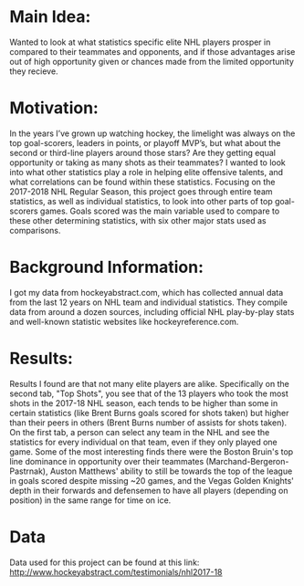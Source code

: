 
# Main Idea:

Wanted to look at what statistics specific elite NHL players prosper in compared to their teammates and opponents, and if those advantages arise out of high opportunity given or chances made from the limited opportunity they recieve.


# Motivation:

In the years I’ve grown up watching hockey, the limelight was always on the top goal-scorers, leaders in points, or playoff MVP’s, but what about the second or third-line players around those stars? Are they getting equal opportunity or taking as many shots as their teammates? I wanted to look into what other statistics play a role in helping elite offensive talents, and what correlations can be found within these statistics. Focusing on the 2017-2018 NHL Regular Season, this project goes through entire team statistics, as well as individual statistics, to look into other parts of top goal-scorers games. Goals scored was the main variable used to compare to these other determining statistics, with six other major stats used as comparisons.


# Background Information:

I got my data from hockeyabstract.com, which has collected annual data from the last 12 years on NHL team and individual statistics. They compile data from around a dozen sources, including official NHL play-by-play stats and well-known statistic websites like hockeyreference.com.


# Results:
Results I found are that not many elite players are alike. Specifically on the second tab, "Top Shots", you see that of the 13 players who took the most shots in the 2017-18 NHL season, each tends to be higher than some in certain statistics (like Brent Burns goals scored for shots taken) but higher than their peers in others (Brent Burns number of assists for shots taken). On the first tab, a person can select any team in the NHL and see the statistics for every individual on that team, even if they only played one game. Some of the most interesting finds there were the Boston Bruin's top line dominance in opportunity over their teammates (Marchand-Bergeron-Pastrnak), Auston Matthews' ability to still be towards the top of the league in goals scored despite missing ~20 games, and the Vegas Golden Knights' depth in their forwards and defensemen to have all players (depending on position) in the same range for time on ice.

# Data
Data used for this project can be found at this link:
http://www.hockeyabstract.com/testimonials/nhl2017-18
